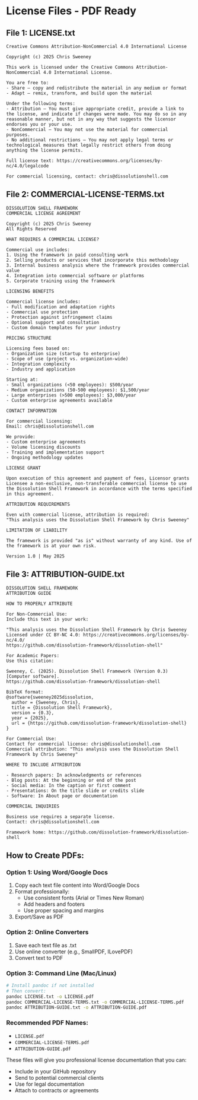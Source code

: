 # License Files - PDF Ready

## File 1: LICENSE.txt

```
Creative Commons Attribution-NonCommercial 4.0 International License

Copyright (c) 2025 Chris Sweeney

This work is licensed under the Creative Commons Attribution-NonCommercial 4.0 International License.

You are free to:
- Share — copy and redistribute the material in any medium or format
- Adapt — remix, transform, and build upon the material

Under the following terms:
- Attribution — You must give appropriate credit, provide a link to the license, and indicate if changes were made. You may do so in any reasonable manner, but not in any way that suggests the licensor endorses you or your use.
- NonCommercial — You may not use the material for commercial purposes.
- No additional restrictions — You may not apply legal terms or technological measures that legally restrict others from doing anything the license permits.

Full license text: https://creativecommons.org/licenses/by-nc/4.0/legalcode

For commercial licensing, contact: chris@dissolutionshell.com
```

## File 2: COMMERCIAL-LICENSE-TERMS.txt

```
DISSOLUTION SHELL FRAMEWORK
COMMERCIAL LICENSE AGREEMENT

Copyright (c) 2025 Chris Sweeney
All Rights Reserved

WHAT REQUIRES A COMMERCIAL LICENSE?

Commercial use includes:
1. Using the framework in paid consulting work
2. Selling products or services that incorporate this methodology
3. Internal business analysis where the framework provides commercial value
4. Integration into commercial software or platforms
5. Corporate training using the framework

LICENSING BENEFITS

Commercial license includes:
- Full modification and adaptation rights
- Commercial use protection
- Protection against infringement claims
- Optional support and consultation
- Custom domain templates for your industry

PRICING STRUCTURE

Licensing fees based on:
- Organization size (startup to enterprise)
- Scope of use (project vs. organization-wide)
- Integration complexity
- Industry and application

Starting at:
- Small organizations (<50 employees): $500/year
- Medium organizations (50-500 employees): $1,500/year
- Large enterprises (>500 employees): $3,000/year
- Custom enterprise agreements available

CONTACT INFORMATION

For commercial licensing:
Email: chris@dissolutionshell.com

We provide:
- Custom enterprise agreements
- Volume licensing discounts
- Training and implementation support
- Ongoing methodology updates

LICENSE GRANT

Upon execution of this agreement and payment of fees, Licensor grants Licensee a non-exclusive, non-transferable commercial license to use the Dissolution Shell Framework in accordance with the terms specified in this agreement.

ATTRIBUTION REQUIREMENTS

Even with commercial license, attribution is required:
"This analysis uses the Dissolution Shell Framework by Chris Sweeney"

LIMITATION OF LIABILITY

The framework is provided "as is" without warranty of any kind. Use of the framework is at your own risk.

Version 1.0 | May 2025
```

## File 3: ATTRIBUTION-GUIDE.txt

```
DISSOLUTION SHELL FRAMEWORK
ATTRIBUTION GUIDE

HOW TO PROPERLY ATTRIBUTE

For Non-Commercial Use:
Include this text in your work:

"This analysis uses the Dissolution Shell Framework by Chris Sweeney
Licensed under CC BY-NC 4.0: https://creativecommons.org/licenses/by-nc/4.0/
https://github.com/dissolution-framework/dissolution-shell"

For Academic Papers:
Use this citation:

Sweeney, C. (2025). Dissolution Shell Framework (Version 0.3) [Computer software]. 
https://github.com/dissolution-framework/dissolution-shell

BibTeX format:
@software{sweeney2025dissolution,
  author = {Sweeney, Chris},
  title = {Dissolution Shell Framework},
  version = {0.3},
  year = {2025},
  url = {https://github.com/dissolution-framework/dissolution-shell}
}

For Commercial Use:
Contact for commercial license: chris@dissolutionshell.com
Commercial attribution: "This analysis uses the Dissolution Shell Framework by Chris Sweeney"

WHERE TO INCLUDE ATTRIBUTION

- Research papers: In acknowledgments or references
- Blog posts: At the beginning or end of the post
- Social media: In the caption or first comment
- Presentations: On the title slide or credits slide
- Software: In About page or documentation

COMMERCIAL INQUIRIES

Business use requires a separate license.
Contact: chris@dissolutionshell.com

Framework home: https://github.com/dissolution-framework/dissolution-shell
```

## How to Create PDFs:

### Option 1: Using Word/Google Docs
1. Copy each text file content into Word/Google Docs
2. Format professionally:
   - Use consistent fonts (Arial or Times New Roman)
   - Add headers and footers
   - Use proper spacing and margins
3. Export/Save as PDF

### Option 2: Online Converters
1. Save each text file as .txt
2. Use online converter (e.g., SmallPDF, ILovePDF)
3. Convert text to PDF

### Option 3: Command Line (Mac/Linux)
```bash
# Install pandoc if not installed
# Then convert:
pandoc LICENSE.txt -o LICENSE.pdf
pandoc COMMERCIAL-LICENSE-TERMS.txt -o COMMERCIAL-LICENSE-TERMS.pdf
pandoc ATTRIBUTION-GUIDE.txt -o ATTRIBUTION-GUIDE.pdf
```

### Recommended PDF Names:
- `LICENSE.pdf`
- `COMMERCIAL-LICENSE-TERMS.pdf`
- `ATTRIBUTION-GUIDE.pdf`

These files will give you professional license documentation that you can:
- Include in your GitHub repository
- Send to potential commercial clients
- Use for legal documentation
- Attach to contracts or agreements